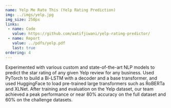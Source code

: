 ```yaml
---
name: Yelp Me Rate This (Yelp Rating Prediction)
img: ../imgs/yelp.jpg
img_size: 250px
links:
 - name: Code
   value: https://github.com/aatifjiwani/yelp-rating-predictor/
 - name: Report
   value: ../pdfs/yelp.pdf
   last: true
ordering: 4
---
```

Experimented with various custom and state-of-the-art NLP models to predict the star rating of any given Yelp review for any business. Used PyTorch to build a Bi-LSTM with a decoder and a base transformer, and used HuggingFace to load pre-trained large transformers such as RoBERTa and XLNet. After training and evaluation on the Yelp dataset, our team achieved a peak performance 
or near 80% accuracy on the full dataset and 60% on the challenge datasets. 